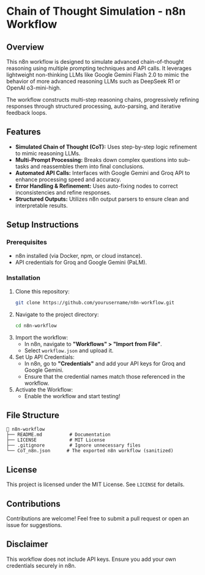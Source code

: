 # Chain of Thought Simulation - n8n Workflow

## Overview
This n8n workflow is designed to simulate advanced chain-of-thought reasoning using multiple prompting techniques and API calls. It leverages lightweight non-thinking LLMs like Google Gemini Flash 2.0 to mimic the behavior of more advanced reasoning LLMs such as DeepSeek R1 or OpenAI o3-mini-high.

The workflow constructs multi-step reasoning chains, progressively refining responses through structured processing, auto-parsing, and iterative feedback loops.

## Features
- **Simulated Chain of Thought (CoT):** Uses step-by-step logic refinement to mimic reasoning LLMs.
- **Multi-Prompt Processing:** Breaks down complex questions into sub-tasks and reassembles them into final conclusions.
- **Automated API Calls:** Interfaces with Google Gemini and Groq API to enhance processing speed and accuracy.
- **Error Handling & Refinement:** Uses auto-fixing nodes to correct inconsistencies and refine responses.
- **Structured Outputs:** Utilizes n8n output parsers to ensure clean and interpretable results.

## Setup Instructions

### Prerequisites
- n8n installed (via Docker, npm, or cloud instance).
- API credentials for Groq and Google Gemini (PaLM).

### Installation
1. Clone this repository:
   ```sh
   git clone https://github.com/yourusername/n8n-workflow.git
   ```
2. Navigate to the project directory:
   ```sh
   cd n8n-workflow
   ```
3. Import the workflow:
   - In n8n, navigate to **"Workflows" > "Import from File"**.
   - Select `workflow.json` and upload it.
4. Set Up API Credentials:
   - In n8n, go to **"Credentials"** and add your API keys for Groq and Google Gemini.
   - Ensure that the credential names match those referenced in the workflow.
5. Activate the Workflow:
   - Enable the workflow and start testing!

## File Structure
```
📁 n8n-workflow
├── README.md          # Documentation
├── LICENSE            # MIT License
├── .gitignore         # Ignore unnecessary files
└── CoT_n8n.json      # The exported n8n workflow (sanitized)
```

## License
This project is licensed under the MIT License. See `LICENSE` for details.

## Contributions
Contributions are welcome! Feel free to submit a pull request or open an issue for suggestions.

## Disclaimer
This workflow does not include API keys. Ensure you add your own credentials securely in n8n.
